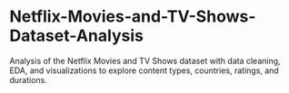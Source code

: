 # Netflix-Movies-and-TV-Shows-Dataset-Analysis
Analysis of the Netflix Movies and TV Shows dataset  with data cleaning, EDA, and visualizations to explore content types, countries, ratings, and durations.
